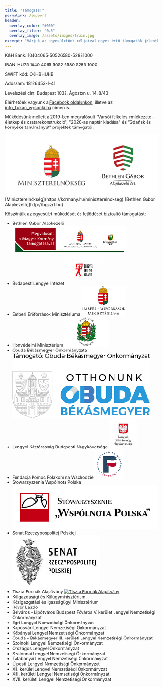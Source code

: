 ```yaml
---
title: "Támogass!"
permalink: /support
header:
  overlay_color: "#000"
  overlay_filter: "0.5"
  overlay_image: /assets/images/train.jpg
excerpt: "Várjuk az egyesületünk céljaival egyet értő támogatók jelentkezését!"
---
```


K&H Bank: 10404065-50526580-52831000

IBAN: HU75 1040 4065 5052 6580 5283 1000

SWIFT kód: OKHBHUHB

Adószám: 18126453-1-41

Levelezési cím: Budapest 1032, Ágoston u. 14. 8/43

Elérhetőek vagyunk a [Facebook oldalunkon](http://facebook.com/wysockilegio), illetve az [info_kukac_wysocki.hu](mailto:info_kukac_wysocki.hu) címen is.

Működésünk mellett a 2019-ben megvalósult "Varsói felkelés emlékezete - életkép és csatarekonstrukció", "2020-as naptár kiadása" és "Gdańsk és környéke tanulmányút" projektek támogatói:

<img src="assets/images/support/bgazrt.png" alt="Miniszterelnökség, Bethlen Gábor Alapkezelő" width="1200"/>
[Miniszterelnökség](https://kormany.hu/miniszterelnokseg)
[Bethlen Gábor Alapkezelő](http://bgazrt.hu)


Köszönjük az egyesület működését és fejlődését biztosító támogatást:

* Bethlen Gábor Alapkezelő [![Bethlen Gábor Alapkezelő](assets/images/support/bethlen.jpg "Bethlen Gábor Alapkezelő")](http://bgazrt.hu)
* Budapesti Lengyel Intézet  [![Budapesti Lengyel Intézet ](assets/images/support/polinst.jpg "Budapesti Lengyel Intézet ")](https://polinst.hu/)
* Emberi Erőforrások Minisztériuma [![Emberi Erőforrások Minisztériuma](assets/images/support/emmi.png "Emberi Erőforrások Minisztériuma")](http://emmi.gov.hu/)
* Honvédelmi Minisztérium [![Honvédelmi Minisztérium](assets/images/support/hm.jpg "Honvédelmi Minisztérium")](https://www.honvedelem.hu/)
* Óbuda Békásmegyer Önkormányzata [![Óbuda Békásmegyer Önkormányzata](assets/images/support/obuda.jpg "Óbuda Békásmegyer Önkormányzata")](https://www.obuda.hu)
* Lengyel Köztársaság Budapesti Nagykövetsége [![Lengyel Köztársaság Budapesti Nagykövetsége](assets/images/support/nagykovetseg.jpg "Lengyel Köztársaság Budapesti Nagykövetsége")](https://budapeszt.msz.gov.pl/hu/root)
* Fundacja Pomoc Polakom na Wschodzie [![Fundacja Pomoc  Polakom na Wschodzie](assets/images/support/pomoc.jpg "Fundacja Pomoc Polakom na Wschodzie")](https://pol.org.pl/)  
* Stowarzyszenia Wspólnota Polska  [![Stowarzyszenia Wspólnota Polska](assets/images/support/Logo-Wspolnota-Polska.jpg "Stowarzyszenia Wspólnota Polska")](http://www.wspolnota-polska.org.pl/)
* Senat Rzeczypospolitej Polskiej [![Senat Rzeczypospolitej Polskiej](assets/images/support/senat.jpg)](https://www.senat.gov.pl/)
* Tiszta Formák Alapítvány [![Tiszta Formák Alapítvány](http://tisztaformak.hu/wp-content/themes/tisztaformak/images/logo-tfa-header.gif "Tiszta Formák Alapítvány")](http://tisztaformak.hu/)
* Külgazdasági és Külügyminisztérium    
* Közigazgatási és Igazságügyi Minisztérium
* Kövér László
* Belváros - Lipótváros Budapest Főváros V. kerület  Lengyel Nemzetiségi Önkormányzat
* Egri Lengyel Nemzetiségi Önkormányzat
* Kaposvári Lengyel Nemzetiségi Önkormányzat
* Kőbányai Lengyel Nemzetiségi Önkormányzat
* Óbuda - Békásmegyer III. kerületi Lengyel Nemzetiségi Önkormányzat
* Szolnoki Lengyel Nemzetiségi Önkormányzat
* Országos Lengyel Önkormányzat
* Szalonnai Lengyel Nemzetiségi Önkormányzat
* Tatabányai Lengyel Nemzetiségi Önkormányzat
* Újpesti Lengyel Nemzetiségi Önkormányzat
* XII. kerületiLengyel Nemzetiségi Önkormányzat
* XIII. kerületi Lengyel Nemzetiségi Önkormányzat
* XVII. kerületi Lengyel Nemzetiségi Önkormányzat
